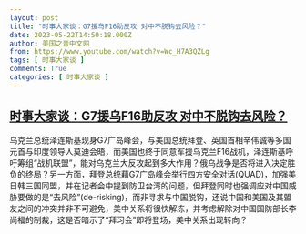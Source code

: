 ```yaml
---
layout: post
title: "时事大家谈：G7援乌F16助反攻 对中不脱钩去风险？"
date: 2023-05-22T14:50:18.000Z
author: 美国之音中文网
from: https://www.youtube.com/watch?v=Wc_H7A3QZLg
tags: [ 时事大家谈 ]
comments: True
categories: [ 时事大家谈 ]
---
```

<!--1684767018000-->
[时事大家谈：G7援乌F16助反攻 对中不脱钩去风险？](https://www.youtube.com/watch?v=Wc_H7A3QZLg)
------

<div>
乌克兰总统泽连斯基现身G7广岛峰会，与美国总统拜登、英国首相辛伟诚等多国元首与印度领导人莫迪会晤，而美国也终于同意军援乌克兰F16战机，泽连斯基呼吁筹组“战机联盟”，能对乌克兰大反攻起到多大作用？俄乌战争是否将进入决定胜负的终局？另一方面，拜登总统藉G7广岛峰会举行四方安全对话(QUAD)，加强美日韩三国同盟，并在记者会中提到防卫台湾的问题，但拜登同时也强调应对中国威胁要做的是“去风险”(de-risking)，而非寻求与中国脱钩，还说中国和美国及其盟友之间的冲突并非不可避免，美中关系将很快解冻，并考虑解除对中国国防部长李尚福的制裁，这是否暗示了“拜习会”即将登场，美中关系出现转向？
</div>
